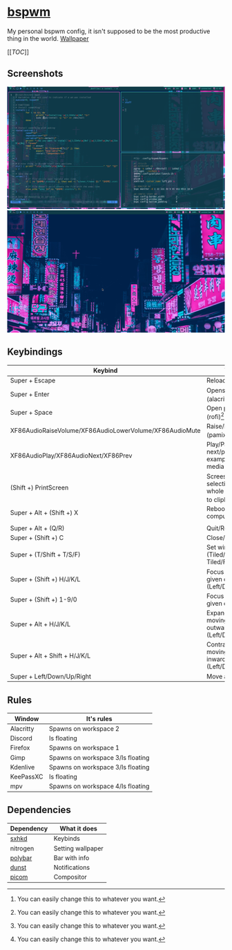 # [bspwm](https://github.com/baskerville/bspwm)
My personal bspwm config, it isn't supposed to be the most productive thing in the world.
[Wallpaper](https://unsplash.com/photos/1wXBJa9ibhQ)

[[_TOC_]]

## Screenshots
![bspwm busy](../../images/bspwm_busy.png)
![bspwm idle](../../images/bspwm_idle.png)

## Keybindings
|Keybind                                                |What it does                                                                          |
|-------------------------------------------------------|--------------------------------------------------------------------------------------|
|Super + Escape                                         |Reloads sxhkd config                                                                  |
|Super + Enter                                          |Opens terminal (alacritty)[^1]                                                        |
|Super + Space                                          |Open program launcher (rofi)[^1]                                                      |
|XF86AudioRaiseVolume/XF86AudioLowerVolume/XF86AudioMute|Raise/lower/mute volume (pamixer)[^1]                                                 |
|XF86AudioPlay/XF86AudioNext/XF86Prev                   |Play/Pause/Go to next/previous for example: song in your media player (playerctl)     |
|(Shift +) PrintScreen                                  |Screeshot selection/Screenshot whole screen and copy to clipboard (maim)[^1]          |
|Super + Alt + (Shift +) X                              |Reboot/Poweroff your computer                                                         |
|                                                       |                                                                                      |
|Super + Alt + (Q/R)                                    |Quit/Restart bspwm                                                                    |
|Super + (Shift +) C                                    |Close/Kill window                                                                     |
|Super + (T/Shift + T/S/F)                              |Set window state (Tiled/Pseudo Tiled/Floating/Fullscreen)                             |
|Super + (Shift +) H/J/K/L                              |Focus window in the given direction (Left/Down/Up/Right)                              |
|Super + (Shift +) 1-9/0                                |Focus or send to the given desktop (1-10)                                             |
|Super + Alt + H/J/K/L                                  |Expand a window by moving one of its side outward (Left/Down/Up/Right)                |
|Super + Alt + Shift + H/J/K/L                          |Contract a window by moving one of its side inward (Left/Down/Up/Right)               |
|Super + Left/Down/Up/Right                             |Move a floating window                                                                |
[^1]: You can easily change this to whatever you want.

## Rules
|Window   |It's rules                       |
|---------|---------------------------------|
|Alacritty|Spawns on workspace 2            |
|Discord  |Is floating                      |
|Firefox  |Spawns on workspace 1            |
|Gimp     |Spawns on workspace 3/Is floating|
|Kdenlive |Spawns on workspace 3/Is floating|
|KeePassXC|Is floating                      |
|mpv      |Spawns on workspace 4/Is floating|

## Dependencies
|Dependency            |What it does     |
|----------------------|-----------------|
|[sxhkd](../sxhkd/)    |Keybinds         |
|nitrogen              |Setting wallpaper|
|[polybar](../polybar/)|Bar with info    |
|[dunst](../dunst/)    |Notifications    |
|[picom](../picom/)    |Compositor       |
